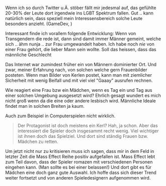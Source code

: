 <!-- 
.. title: Blub
.. slug: blub
.. date: 05/30/2014 10:23:08 PM UTC+02:00
.. tags: philosophical,draft
.. link: 
.. description: 
.. type: text
.. image: /posts/heart.png
-->

<!-- TEASER_END -->

Wenn ich so durch Twitter u.Ä. stöber fällt mir jedesmal auf,
das gefühlte 20-30% der Leute dort irgendwie ins LGBT Spektrum fallen.
Gut .. kann natürlich sein, dass speziell mein Interessensbereich solche
Leute besonders anzieht. (GameDev, )

Interessant finde ich vorallem folgende Entwicklung:
Wenn von Transgendern die rede ist, dann sind damit immer Männer gemeint,
welche sich .. ähm nunja .. zur Frau umgewandelt haben. Ich habe noch *nie*
von einer Frau gehört, die lieber Mann sein wollte. Soll das heissen,
dass das männliche Geschlecht 


Das Internet war zumindest früher ein von Männern dominierter Ort.
Und zwar, meiner Erfahrung nach, von solchen welche gern Frauenbilder posteten.
Wenn man Bilder von Kerlen postet, kann man mit ziemlicher Sicherheit mit
wenig Beifall und mit viel viel "Gaaay" ausrufen rechnen.

Wie reagiert eine Frau bzw ein Mädchen, wenn es Tag ein und Tag aus einer
solchen Umgebung ausgesetzt wird? Ehrlich gesagt wundert es mich nicht groß
wenn da die eine oder andere lesbisch wird. Männliche Ideale findet man
in solchen Breiten ja kaum.

Auch zum Beispiel in Computerspielen nicht wirklich.
> Der Protagonist ist doch meistens ein Kerl?
Hah, ja schon. Aber das interessiert die Spieler doch insgesammt recht wenig.
Viel wichtiger ist ihnen doch das Spielziel. Und dort sind ständig Frauen
bzw. Mädchen zu retten.

Um jetzt nicht nur zu kritisieren muss ich sagen, dass mir in dem Feld
in letzter Zeit die Mass Effect Reihe positiv aufgefallen ist.
Mass Effect lebt zum Teil davon, dass der Spieler romazen mit verschiedenen
Personen eingehen kann. (Man sollte es bei einer belassen!)
Und dort gibt es für Mädchen eine doch ganz gute Auswahl.
Ich hoffe dass sich dieser Trend weiter fortsetzt und von anderen
Spieledesignern aufgenommen wird.
